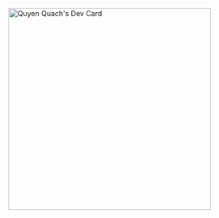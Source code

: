 <a href="https://app.daily.dev/vinhquyen0802"><img src="https://api.daily.dev/devcards/91f3ea9c9f2d45c0a844856c1e1484d7.png?r=xmc" width="400" alt="Quyen Quach's Dev Card"/></a>
